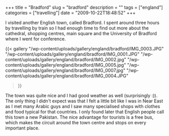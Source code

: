 +++
title = "Bradford"
slug = "bradford"
description = ""
tags = ["england"]
categories = ["travelling"]
date = "2009-10-22T18:48:52"
+++

I visited another English town, called Bradford. I spent around three hours by travelling by train
so I had enough time to find out more about the cathedral, shopping centres, main square and the
University of Bradford where I went for conference.

 {{< gallery
    "/wp-content/uploads/gallery/england/bradford/IMG_0003.JPG"
    "/wp-content/uploads/gallery/england/bradford/IMG_0001.JPG"
    "/wp-content/uploads/gallery/england/bradford/IMG_0002.jpg"
    "/wp-content/uploads/gallery/england/bradford/IMG_0005.jpg"
    "/wp-content/uploads/gallery/england/bradford/IMG_0007.jpg"
    "/wp-content/uploads/gallery/england/bradford/IMG_0004.JPG"
>}}

The town was quite nice and I had good weather as well (surprisingly :)). The only thing I didn't
expect was that I felt a little bit like I was in Near East as I met many Arabic guys and I saw
many specialised shops with clothes and food typical for that countries. I only found later that
English people call this town a new Pakistan. The nice advantage for tourists is a free bus, which
makes the circuit around the town centre and stops on every important place.
